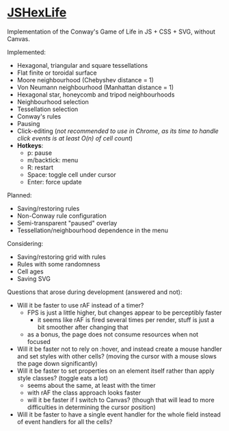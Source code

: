 # [JSHexLife](http://stepan-sadovnykov.github.io/JSHexLife/hexlife.html)
Implementation of the Conway's Game of Life in JS + CSS + SVG, without Canvas.

Implemented:
- Hexagonal, triangular and square tessellations
- Flat finite or toroidal surface
- Moore neighbourhood (Chebyshev distance = 1)
- Von Neumann neighbourhood (Manhattan distance = 1)
- Hexagonal star, honeycomb and tripod neighbourhoods
- Neighbourhood selection
- Tessellation selection
- Conway's rules
- Pausing
- Click-editing (*not recommended to use in Chrome, as its time to handle click events is at least O(n) of cell count*)
- **Hotkeys**:
  - p: pause
  - m/backtick: menu
  - R: restart
  - Space: toggle cell under cursor
  - Enter: force update

Planned:
- Saving/restoring rules
- Non-Conway rule configuration
- Semi-transparent "paused" overlay
- Tessellation/neighbourhood dependence in the menu

Considering:
- Saving/restoring grid with rules
- Rules with some randomness
- Cell ages
- Saving SVG

Questions that arose during development (answered and not):
- Will it be faster to use rAF instead of a timer?
   - FPS is just a little higher, but changes appear to be perceptibly faster
       - it seems like rAF is fired several times per render, stuff is just a bit smoother after changing that
   - as a bonus, the page does not consume resources when not focused
- Will it be faster not to rely on :hover, and instead create a mouse handler and set styles with other cells? (moving the cursor with a mouse slows the page down significantly)
- Will it be faster to set properties on an element itself rather than apply style classes? (toggle eats a lot)
   - seems about the same, at least with the timer
   - with rAF the class approach looks faster
   - will it be faster if I switch to Canvas? (though that will lead to more difficulties in determining the cursor position)
- Will it be faster to have a single event handler for the whole field instead of event handlers for all the cells? 